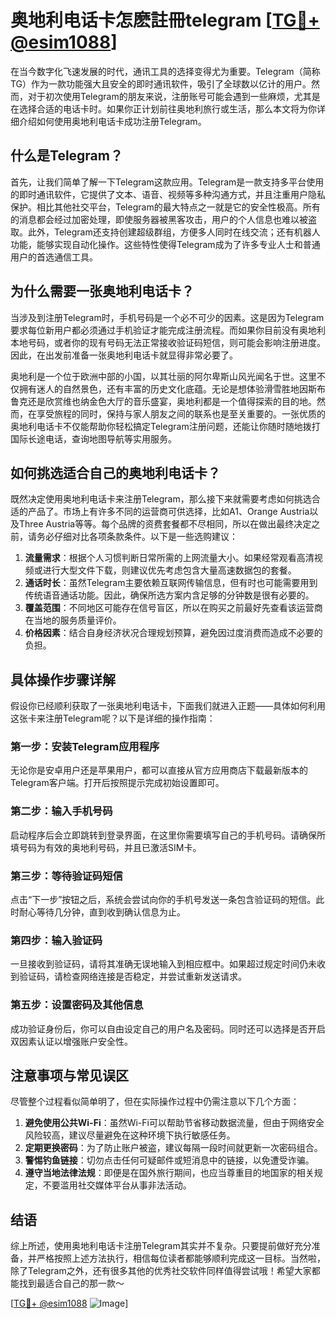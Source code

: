 # 奥地利电话卡怎麽註冊telegram [[TG💪+ @esim1088](https://t.me/s/esim1088)]

在当今数字化飞速发展的时代，通讯工具的选择变得尤为重要。Telegram（简称TG）作为一款功能强大且安全的即时通讯软件，吸引了全球数以亿计的用户。然而，对于初次使用Telegram的朋友来说，注册账号可能会遇到一些麻烦，尤其是在选择合适的电话卡时。如果你正计划前往奥地利旅行或生活，那么本文将为你详细介绍如何使用奥地利电话卡成功注册Telegram。

## 什么是Telegram？

首先，让我们简单了解一下Telegram这款应用。Telegram是一款支持多平台使用的即时通讯软件，它提供了文本、语音、视频等多种沟通方式，并且注重用户隐私保护。相比其他社交平台，Telegram的最大特点之一就是它的安全性极高。所有的消息都会经过加密处理，即使服务器被黑客攻击，用户的个人信息也难以被盗取。此外，Telegram还支持创建超级群组，方便多人同时在线交流；还有机器人功能，能够实现自动化操作。这些特性使得Telegram成为了许多专业人士和普通用户的首选通信工具。

## 为什么需要一张奥地利电话卡？

当涉及到注册Telegram时，手机号码是一个必不可少的因素。这是因为Telegram要求每位新用户都必须通过手机验证才能完成注册流程。而如果你目前没有奥地利本地号码，或者你的现有号码无法正常接收验证码短信，则可能会影响注册进度。因此，在出发前准备一张奥地利电话卡就显得非常必要了。

奥地利是一个位于欧洲中部的小国，以其壮丽的阿尔卑斯山风光闻名于世。这里不仅拥有迷人的自然景色，还有丰富的历史文化底蕴。无论是想体验滑雪胜地因斯布鲁克还是欣赏维也纳金色大厅的音乐盛宴，奥地利都是一个值得探索的目的地。然而，在享受旅程的同时，保持与家人朋友之间的联系也是至关重要的。一张优质的奥地利电话卡不仅能帮助你轻松搞定Telegram注册问题，还能让你随时随地拨打国际长途电话，查询地图导航等实用服务。

## 如何挑选适合自己的奥地利电话卡？

既然决定使用奥地利电话卡来注册Telegram，那么接下来就需要考虑如何挑选合适的产品了。市场上有许多不同的运营商可供选择，比如A1、Orange Austria以及Three Austria等等。每个品牌的资费套餐都不尽相同，所以在做出最终决定之前，请务必仔细对比各项条款条件。以下是一些选购建议：

1. **流量需求**：根据个人习惯判断日常所需的上网流量大小。如果经常观看高清视频或进行大型文件下载，则建议优先考虑包含大量高速数据包的套餐。
2. **通话时长**：虽然Telegram主要依赖互联网传输信息，但有时也可能需要用到传统语音通话功能。因此，确保所选方案内含足够的分钟数是很有必要的。
3. **覆盖范围**：不同地区可能存在信号盲区，所以在购买之前最好先查看该运营商在当地的服务质量评价。
4. **价格因素**：结合自身经济状况合理规划预算，避免因过度消费而造成不必要的负担。

## 具体操作步骤详解

假设你已经顺利获取了一张奥地利电话卡，下面我们就进入正题——具体如何利用这张卡来注册Telegram呢？以下是详细的操作指南：

### 第一步：安装Telegram应用程序
无论你是安卓用户还是苹果用户，都可以直接从官方应用商店下载最新版本的Telegram客户端。打开后按照提示完成初始设置即可。

### 第二步：输入手机号码
启动程序后会立即跳转到登录界面，在这里你需要填写自己的手机号码。请确保所填号码为有效的奥地利号码，并且已激活SIM卡。

### 第三步：等待验证码短信
点击“下一步”按钮之后，系统会尝试向你的手机号发送一条包含验证码的短信。此时耐心等待几分钟，直到收到确认信息为止。

### 第四步：输入验证码
一旦接收到验证码，请将其准确无误地输入到相应框中。如果超过规定时间仍未收到验证码，请检查网络连接是否稳定，并尝试重新发送请求。

### 第五步：设置密码及其他信息
成功验证身份后，你可以自由设定自己的用户名及密码。同时还可以选择是否开启双因素认证以增强账户安全性。

## 注意事项与常见误区

尽管整个过程看似简单明了，但在实际操作过程中仍需注意以下几个方面：

1. **避免使用公共Wi-Fi**：虽然Wi-Fi可以帮助节省移动数据流量，但由于网络安全风险较高，建议尽量避免在这种环境下执行敏感任务。
2. **定期更换密码**：为了防止账户被盗，建议每隔一段时间就更新一次密码组合。
3. **警惕钓鱼链接**：切勿点击任何可疑邮件或短消息中的链接，以免遭受诈骗。
4. **遵守当地法律法规**：即便是在国外旅行期间，也应当尊重目的地国家的相关规定，不要滥用社交媒体平台从事非法活动。

## 结语

综上所述，使用奥地利电话卡注册Telegram其实并不复杂。只要提前做好充分准备，并严格按照上述方法执行，相信每位读者都能够顺利完成这一目标。当然啦，除了Telegram之外，还有很多其他的优秀社交软件同样值得尝试哦！希望大家都能找到最适合自己的那一款～ 

[[TG💪+ @esim1088](https://t.me/s/esim1088) ![Image](https://i.postimg.cc/4NQfJmqS/Snipaste-2025-05-13-00-14-12.png)]